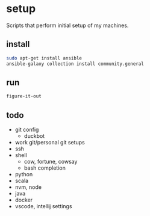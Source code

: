 # setup

Scripts that perform initial setup of my machines.

## install

```sh
sudo apt-get install ansible
ansible-galaxy collection install community.general
```

## run
```sh
figure-it-out
```


## todo
* git config
  * duckbot
* work git/personal git setups
* ssh
* shell
  * cow, fortune, cowsay
  * bash completion
* python
* scala
* nvm, node
* java
* docker
* vscode, intellij settings
